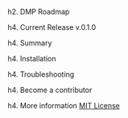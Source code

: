 h2. DMP Roadmap

h4. Current Release
v.0.1.0

h4. Summary

h4. Installation

h4. Troubleshooting

h4. Become a contributor

h4. More information 
<a href="./LICENSE.md">MIT License</a>

